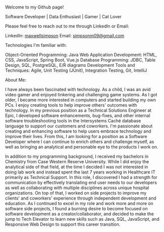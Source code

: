 Welcome to my Github page!

Software Developer | Data Enthusiast | Gamer | Cat Lover

Please feel free to reach out to me through LinkedIn or Email:

LinkedIn: <a href="https://www.linkedin.com/in/maxwellsimpson/">maxwellsimpson</a>
Email: <a href="mailto:simpsonm09@gmail.com">simpsonm09@gmail.com</a>

Technologies I'm familiar with:

Object-Oriented Programming: Java
Web Application Development: HTML, CSS, JavaScript, Spring Boot, Vue.js
Database Programming: JDBC, Table Design, SQL, PostgreSQL, E/R diagrams
Development Tools and Techniques: Agile, Unit Testing (JUnit), Integration Testing, Git, IntelliJ

About Me:

I have always been fascinated with technology. As a child, I was an avid video gamer and enjoyed tinkering and challenging game systems. As I got older, I became more interested in computers and started building my own PCs. I enjoy creating tools to help improve others' outcomes with technology. In my previous position as a Technical Solutions Engineer at Epic, I developed software enhancements, bug-fixes, and other internal software troubleshooting tools in the Intersystems Caché database language to support our customers and coworkers. I'm passionate about creating and enhancing software to help users embrace technology and improve their lives. From this, I am looking for a position as a Software Developer where I can continue to enrich others and challenge myself, as well as bringing an analytical and personable eye to the products I work on.

In addition to my programming background, I received my bachelors in Chemistry from Case Western Reserve University. While I did enjoy the analytical side of that field, at the time I decided I was not interested in doing lab work and instead spent the last 7 years working in Healthcare IT primarily as Technical Support. In this role, I discovered I had a strength for communication by effectively translating end user needs to our developers as well as collaborating with multiple disciplines across unique hospital organizations. On top of that, I worked on side projects to improve my clients' and coworkers' experience through independent development and education. As I continued to excel in my role and work more and more on software side projects, I found a burning desire to become focused on software development as a creator/collaborator, and decided to make the jump to Tech Elevator to learn new skills such as Java, SQL, JavaScript, and Responsive Web Design to support this career transition.


